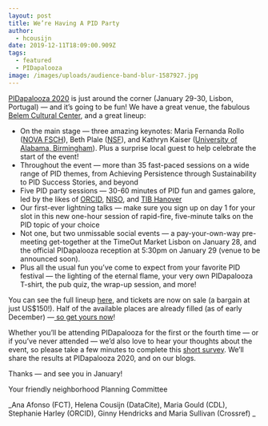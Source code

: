 ```yaml
---
layout: post
title: We’re Having A PID Party
author:
  - hcousijn
date: 2019-12-11T18:09:00.909Z
tags:
  - featured
  - PIDapalooza
image: /images/uploads/audience-band-blur-1587927.jpg
---
```

[PIDapalooza 2020](https://www.pidapalooza.org/upcoming-festival) is just around the corner (January 29-30, Lisbon, Portugal) — and it’s going to be fun! We have a great venue, the fabulous [Belem Cultural Center](https://www.ccb.pt/Default/en/Homepage), and a great lineup:



* On the main stage — three amazing keynotes: Maria Fernanda Rollo ([NOVA FSCH](https://www.fcsh.unl.pt/)), Beth Plale ([NSF](https://www.nsf.gov/)), and Kathryn Kaiser ([University of Alabama, Birmingham](https://www.uab.edu/home/)). Plus a surprise local guest to help celebrate the start of the event!
* Throughout the event — more than 35 fast-paced sessions on a wide range of PID themes, from Achieving Persistence through Sustainability to PID Success Stories, and beyond
* Five PID party sessions — 30-60 minutes of PID fun and games galore, led by the likes of [ORCID](https://orcid.org/), [NISO](https://www.niso.org/), and [TIB Hanover](https://www.tib.eu/en/)
* Our first-ever lightning talks — make sure you sign up on day 1 for your slot in this new one-hour session of rapid-fire, five-minute talks on the PID topic of your choice
* Not one, but two unmissable social events — a pay-your-own-way pre-meeting get-together at the TimeOut Market Lisbon on January 28, and the official PIDapalooza reception at 5:30pm on January 29 (venue to be announced soon).
* Plus all the usual fun you’ve come to expect from your favorite PID festival — the lighting of the eternal flame, your very own PIDapalooza T-shirt, the pub quiz, the wrap-up session, and more!



You can see the full lineup [here](https://www.pidapalooza.org/schedule), and tickets are now on sale (a bargain at just US$150!). Half of the available places are already filled (as of early December) —[ so get yours now](https://www.eventbrite.com/e/pidapalooza-2020-registration-60971406117?ref=ecount)! 



Whether you’ll be attending PIDapalooza for the first or the fourth time — or if you’ve never attended — we’d also love to hear your thoughts about the event, so please take a few minutes to complete this [short survey](https://docs.google.com/forms/d/e/1FAIpQLSfs4FklBqeRCd6krWwLwFaLaZIAHdKFonbLUs_o3PUCPDEybg/viewform?usp=sf_link). We’ll share the results at PIDapalooza 2020, and on our blogs.



Thanks — and see you in January!



Your friendly neighborhood Planning Committee

_Ana Afonso (FCT), Helena Cousijn (DataCite), Maria Gould (CDL), Stephanie Harley (ORCID), Ginny Hendricks and Maria Sullivan (Crossref)_

